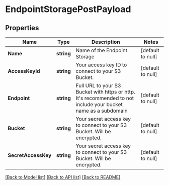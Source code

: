 # EndpointStoragePostPayload

## Properties
Name | Type | Description | Notes
------------ | ------------- | ------------- | -------------
**Name** | **string** | Name of the Endpoint Storage | [default to null]
**AccessKeyId** | **string** | Your access key ID to connect to your S3 Bucket. | [default to null]
**Endpoint** | **string** | Full URL to your S3 Bucket with https or http. It&#39;s recommended to not include your bucket name as a subdomain | [default to null]
**Bucket** | **string** | Your secret access key to connect to your S3 Bucket. Will be encrypted. | [default to null]
**SecretAccessKey** | **string** | Your secret access key to connect to your S3 Bucket. Will be encrypted. | [default to null]

[[Back to Model list]](../README.md#documentation-for-models) [[Back to API list]](../README.md#documentation-for-api-endpoints) [[Back to README]](../README.md)


